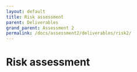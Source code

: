 ```yaml
---
layout: default
title: Risk assessment
parent: Deliverables
grand_parent: Assessment 2
permalink: /docs/assessment2/deliverables/risk2/
---
```


# Risk assessment